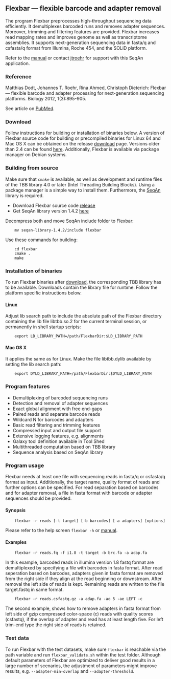 ## Flexbar — flexible barcode and adapter removal

The program Flexbar preprocesses high-throughput sequencing data efficiently. It demultiplexes barcoded runs and removes adapter sequences. Moreover, trimming and filtering features are provided. Flexbar increases read mapping rates and improves genome as well as transcriptome assemblies. It supports next-generation sequencing data in fasta/q and csfasta/q format from Illumina, Roche 454, and the SOLiD platform.

Refer to the [manual](https://github.com/seqan/flexbar/wiki) or contact [jtroehr](https://github.com/jtroehr) for support with this SeqAn application.

### Reference

Matthias Dodt, Johannes T. Roehr, Rina Ahmed, Christoph Dieterich: Flexbar — flexible barcode and adapter processing for next-generation sequencing platforms. Biology 2012, 1(3):895-905.

See article on [PubMed](http://www.ncbi.nlm.nih.gov/pubmed/24832523).

### Download

Follow instructions for building or installation of binaries below. A version of Flexbar source code for building or precompiled binaries for Linux 64 and Mac OS X can be obtained on the release [download](https://github.com/seqan/flexbar/releases) page. Versions older than 2.4 can be found [here](https://sourceforge.net/projects/flexbar). Additionally, Flexbar is available via package manager on Debian systems.

### Building from source

Make sure that `cmake` is available, as well as development and runtime files of the TBB library 4.0 or later (Intel Threading Building Blocks). Using a package manager is a simple way to install them. Furthermore, the [SeqAn](https://github.com/seqan/seqan) library is required.

* Download Flexbar source code [release](https://github.com/seqan/flexbar/releases)
* Get SeqAn library version 1.4.2 [here](https://github.com/seqan/seqan/releases/download/seqan-v1.4.2/seqan-library-1.4.2.tar.bz2)

Decompress both and move SeqAn include folder to Flexbar:

        mv seqan-library-1.4.2/include flexbar

Use these commands for building:

        cd flexbar
        cmake .
        make

### Installation of binaries

To run Flexbar binaries after [download](https://github.com/seqan/flexbar/releases), the corresponding TBB library has to be available. Downloads contain the library file for runtime. Follow the platform specific instructions below.

#### Linux
Adjust lib search path to include the absolute path of the Flexbar directory containing the lib file libtbb.so.2 for the current terminal session, or permanently in shell startup scripts:

        export LD_LIBRARY_PATH=/path/FlexbarDir:$LD_LIBRARY_PATH

#### Mac OS X
It applies the same as for Linux. Make the file libtbb.dylib available by setting the lib search path:

        export DYLD_LIBRARY_PATH=/path/FlexbarDir:$DYLD_LIBRARY_PATH

### Program features

* Demultiplexing of barcoded sequencing runs
* Detection and removal of adapter sequences
* Exact global alignment with free end-gaps
* Paired reads and separate barcode reads
* Wildcard N for barcodes and adapters
* Basic read filtering and trimming features
* Compressed input and output file support
* Extensive logging features, e.g. alignments
* Galaxy tool definition available in Tool Shed
* Multithreaded computation based on TBB library
* Sequence analysis based on SeqAn library

### Program usage

Flexbar needs at least one file with sequencing reads in fasta/q or csfasta/q format as input. Additionally, the target name, quality format of reads and further options can be specified. For read separation based on barcodes and for adapter removal, a file in fasta format with barcode or adapter sequences should be provided.

#### Synopsis

        flexbar -r reads [-t target] [-b barcodes] [-a adapters] [options]

Please refer to the help screen `flexbar -h` or [manual](https://github.com/seqan/flexbar/wiki).

#### Examples

        flexbar -r reads.fq -f i1.8 -t target -b brc.fa -a adap.fa

In this example, barcoded reads in illumina version 1.8 fastq format are demultiplexed by specifying a file with barcodes in fasta format. After read seperation based on barcodes, adapters given in fasta format are removed from the right side if they align at the read beginning or downstream. After removal the left side of reads is kept. Remaining reads are written to the file target.fastq in same format.

        flexbar -r reads.csfastq.gz -a adap.fa -ao 5 -ae LEFT -c

The second example, shows how to remove adapters in fasta format from left side of gzip compressed color-space (c) reads with quality scores (csfastq), if the overlap of adapter and read has at least length five. For left trim-end type the right side of reads is retained.

### Test data

To run Flexbar with the test datasets, make sure `flexbar` is reachable via the path variable and run `flexbar_validate.sh` within the test folder. Although default parameters of Flexbar are optimized to deliver good results in a large number of scenarios, the adjustment of parameters might improve results, e.g. `--adapter-min-overlap` and `--adapter-threshold`.

